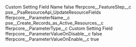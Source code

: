 <?xml version="1.0" encoding="UTF-8"?>
<CustomMetadata xmlns="http://soap.sforce.com/2006/04/metadata" xmlns:xsi="http://www.w3.org/2001/XMLSchema-instance" xmlns:xsd="http://www.w3.org/2001/XMLSchema">
    <label>Custom Setting Field Name</label>
    <protected>false</protected>
    <values>
        <field>fferpcore__FeatureStep__c</field>
        <value xsi:type="xsd:string">pse__PsaResourceApi_UpdateResourceFields</value>
    </values>
    <values>
        <field>fferpcore__ParameterName__c</field>
        <value xsi:type="xsd:string">pse__Create_Records_as_Active_Resources__c</value>
    </values>
    <values>
        <field>fferpcore__ParameterType__c</field>
        <value xsi:type="xsd:string">Custom Setting Field</value>
    </values>
    <values>
        <field>fferpcore__ParameterValueOnDisable__c</field>
        <value xsi:type="xsd:string">false</value>
    </values>
    <values>
        <field>fferpcore__ParameterValueOnEnable__c</field>
        <value xsi:type="xsd:string">true</value>
    </values>
</CustomMetadata>

